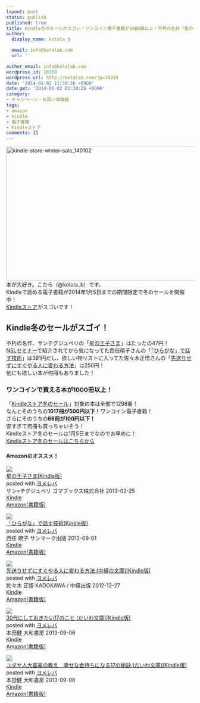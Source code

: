 ```yaml
---
layout: post
status: publish
published: true
title: Kindle冬のセールがスゴい！ワンコイン電子書籍が1000冊以上！不朽の名作「星の王子さま」はたったの47円！
author:
  display_name: kotala_b

  email: info@kotalab.com
  url: ''

author_email: info@kotalab.com
wordpress_id: 10359
wordpress_url: http://kotalab.com/?p=10359
date: '2014-01-02 11:30:26 +0900'
date_gmt: '2014-01-02 02:30:26 +0900'
category:
- キャンペーン・お買い得情報
tags:
- amazon
- kindle
- 電子書籍
- Kindleストア
comments: []
---
```

<p><img src="http://kotalab.com/wp-content/uploads/kindle-store-winter-sale_140102-546x360.png" alt="kindle-store-winter-sale_140102" width="546" height="360" class="alignnone size-large wp-image-10366" /><br />
本が大好き。こたら（@kotala_b）です。<br />
Kindleで読める電子書籍が2014年1月5日までの期間限定で冬のセールを開催中！<br />
<a target="_blank" href="http://www.amazon.co.jp/b/?_encoding=UTF8&camp=247&creative=7399&linkCode=ur2&node=2846241051&pf_rd_i=2275256051&pf_rd_m=AN1VRQENFRJN5&pf_rd_p=154213929&pf_rd_r=1B3CAHGT421HFWSY2ASE&pf_rd_s=center-banner&pf_rd_t=101&tag=same-22">Kindleストア</a><img src="https://ir-jp.amazon-adsystem.com/e/ir?t=same-22&l=ur2&o=9" width="1" height="1" border="0" alt="" style="border:none !important; margin:0px !important;" />がスゴいです！<br />
<!--more--></p>
<h2>Kindle冬のセールがスゴイ！</h2>
<p>不朽の名作、サンテグジュペリの「<a href="http://www.amazon.co.jp/gp/product/B00BLC2EH8/ref=as_li_ss_tl?ie=UTF8&camp=247&creative=7399&creativeASIN=B00BLC2EH8&linkCode=as2&tag=same-22">星の王子さま</a><img src="http://ir-jp.amazon-adsystem.com/e/ir?t=same-22&l=as2&o=9&a=B00BLC2EH8" width="1" height="1" border="0" alt="" style="border:none !important; margin:0px !important;" />」はたったの47円！<br />
<a href="http://www.ttcbn.net/no_second_life/archives/37805" target="_blank">NSLセミナー</a>で紹介されてから気になってた西任暁子さんの「<a href="http://www.amazon.co.jp/exec/obidos/asin/B008R54KRO/same-22/" rel="nofollow" target="_blank">「ひらがな」で話す技術</a>」は381円だし、欲しい物リストに入ってた佐々木正悟さんの「<a href="http://www.amazon.co.jp/exec/obidos/asin/B00ARBMSQG/same-22/" rel="nofollow" target="_blank">先送りせずにすぐやる人に変わる方法</a>」は250円！<br />
他にも欲しい本が何冊もありました！</p>
<h3>ワンコインで買える本が1000冊以上！</h3>
<p>「<a target="_blank" href="http://www.amazon.co.jp/b/?_encoding=UTF8&camp=247&creative=7399&linkCode=ur2&node=2846241051&pf_rd_i=2275256051&pf_rd_m=AN1VRQENFRJN5&pf_rd_p=154213929&pf_rd_r=1B3CAHGT421HFWSY2ASE&pf_rd_s=center-banner&pf_rd_t=101&tag=same-22">Kindleストア冬のセール</a><img src="https://ir-jp.amazon-adsystem.com/e/ir?t=same-22&l=ur2&o=9" width="1" height="1" border="0" alt="" style="border:none !important; margin:0px !important;" />」対象の本は全部で1298冊！<br />
なんとそのうちの<strong>1017冊が500円以下！</strong>ワンコイン電子書籍！<br />
さらにそのうちの<strong>66冊が100円以下！</strong><br />
安すぎて何冊も買っちゃいそう！<br />
Kindleストア冬のセールは1月5日までなのでお早めに！<br />
<a target="_blank" href="http://www.amazon.co.jp/b/?_encoding=UTF8&camp=247&creative=7399&linkCode=ur2&node=2846241051&pf_rd_i=2275256051&pf_rd_m=AN1VRQENFRJN5&pf_rd_p=154213929&pf_rd_r=1B3CAHGT421HFWSY2ASE&pf_rd_s=center-banner&pf_rd_t=101&tag=same-22">Kindleストア冬のセールはこちらから</a><img src="https://ir-jp.amazon-adsystem.com/e/ir?t=same-22&l=ur2&o=9" width="1" height="1" border="0" alt="" style="border:none !important; margin:0px !important;" /></p>
<h4 class="aam">Amazonのオススメ！</h4>
<div class="booklink-box">
<div class="booklink-image"><a href="http://www.amazon.co.jp/exec/obidos/asin/B00BLC2EH8/same-22/" rel="nofollow" target="_blank"><img src="http://ecx.images-amazon.com/images/I/51WrzOjHmlL._SL160_.jpg" style="border: none;" /></a></div>
<div class="booklink-info">
<div class="booklink-name"><a href="http://www.amazon.co.jp/exec/obidos/asin/B00BLC2EH8/same-22/" rel="nofollow" target="_blank">星の王子さま[Kindle版]</a>
<div class="booklink-powered-date">posted with <a href="http://yomereba.com" rel="nofollow" target="_blank">ヨメレバ</a></div>
</div>
<div class="booklink-detail">サン=テグジュペリ ゴマブックス株式会社 2013-02-25    </div>
<div class="booklink-link2">
<div class="shoplinkkindle"><a href="http://www.amazon.co.jp/exec/obidos/ASIN/B00BLC2EH8/same-22/" rel="nofollow" target="_blank" >Kindle</a></div>
<div class="shoplinkamazon"><a href="http://www.amazon.co.jp/exec/obidos/ASIN/4777111059/same-22/" rel="nofollow" target="_blank" title="アマゾン" >Amazon[書籍版]</a></div>
</p></div>
</div>
<div class="booklink-footer"></div>
</div>
<div class="booklink-box">
<div class="booklink-image"><a href="http://www.amazon.co.jp/exec/obidos/asin/B008R54KRO/same-22/" rel="nofollow" target="_blank"><img src="http://ecx.images-amazon.com/images/I/41Q7DC22LHL._SL160_.jpg" style="border: none;" /></a></div>
<div class="booklink-info">
<div class="booklink-name"><a href="http://www.amazon.co.jp/exec/obidos/asin/B008R54KRO/same-22/" rel="nofollow" target="_blank">「ひらがな」で話す技術[Kindle版]</a>
<div class="booklink-powered-date">posted with <a href="http://yomereba.com" rel="nofollow" target="_blank">ヨメレバ</a></div>
</div>
<div class="booklink-detail">西任 暁子 サンマーク出版 2012-09-01    </div>
<div class="booklink-link2">
<div class="shoplinkkindle"><a href="http://www.amazon.co.jp/exec/obidos/ASIN/B008R54KRO/same-22/" rel="nofollow" target="_blank" >Kindle</a></div>
<div class="shoplinkamazon"><a href="http://www.amazon.co.jp/exec/obidos/ASIN/4763132091/same-22/" rel="nofollow" target="_blank" title="アマゾン" >Amazon[書籍版]</a></div>
</p></div>
</div>
<div class="booklink-footer"></div>
</div>
<div class="booklink-box">
<div class="booklink-image"><a href="http://www.amazon.co.jp/exec/obidos/asin/B00ARBMSQG/same-22/" rel="nofollow" target="_blank"><img src="http://ecx.images-amazon.com/images/I/51lLDYud3FL._SL160_.jpg" style="border: none;" /></a></div>
<div class="booklink-info">
<div class="booklink-name"><a href="http://www.amazon.co.jp/exec/obidos/asin/B00ARBMSQG/same-22/" rel="nofollow" target="_blank">先送りせずにすぐやる人に変わる方法 (中経の文庫)[Kindle版]</a>
<div class="booklink-powered-date">posted with <a href="http://yomereba.com" rel="nofollow" target="_blank">ヨメレバ</a></div>
</div>
<div class="booklink-detail">佐々木 正悟 KADOKAWA / 中経出版 2012-12-27    </div>
<div class="booklink-link2">
<div class="shoplinkkindle"><a href="http://www.amazon.co.jp/exec/obidos/ASIN/B00ARBMSQG/same-22/" rel="nofollow" target="_blank" >Kindle</a></div>
<div class="shoplinkamazon"><a href="http://www.amazon.co.jp/exec/obidos/ASIN/4806142476/same-22/" rel="nofollow" target="_blank" title="アマゾン" >Amazon[書籍版]</a></div>
</p></div>
</div>
<div class="booklink-footer"></div>
</div>
<div class="booklink-box">
<div class="booklink-image"><a href="http://www.amazon.co.jp/exec/obidos/asin/B00EXODB6E/same-22/" rel="nofollow" target="_blank"><img src="http://ecx.images-amazon.com/images/I/31jPEA5dxgL._SL160_.jpg" style="border: none;" /></a></div>
<div class="booklink-info">
<div class="booklink-name"><a href="http://www.amazon.co.jp/exec/obidos/asin/B00EXODB6E/same-22/" rel="nofollow" target="_blank">30代にしておきたい17のこと (だいわ文庫)[Kindle版]</a>
<div class="booklink-powered-date">posted with <a href="http://yomereba.com" rel="nofollow" target="_blank">ヨメレバ</a></div>
</div>
<div class="booklink-detail">本田健 大和書房 2013-09-06    </div>
<div class="booklink-link2">
<div class="shoplinkkindle"><a href="http://www.amazon.co.jp/exec/obidos/ASIN/B00EXODB6E/same-22/" rel="nofollow" target="_blank" >Kindle</a></div>
<div class="shoplinkamazon"><a href="http://www.amazon.co.jp/exec/obidos/ASIN/4479303014/same-22/" rel="nofollow" target="_blank" title="アマゾン" >Amazon[書籍版]</a></div>
</p></div>
</div>
<div class="booklink-footer"></div>
</div>
<div class="booklink-box">
<div class="booklink-image"><a href="http://www.amazon.co.jp/exec/obidos/asin/B00EXODAZG/same-22/" rel="nofollow" target="_blank"><img src="http://ecx.images-amazon.com/images/I/41X9wt4Y05L._SL160_.jpg" style="border: none;" /></a></div>
<div class="booklink-info">
<div class="booklink-name"><a href="http://www.amazon.co.jp/exec/obidos/asin/B00EXODAZG/same-22/" rel="nofollow" target="_blank">ユダヤ人大富豪の教え　幸せな金持ちになる17の秘訣 (だいわ文庫)[Kindle版]</a>
<div class="booklink-powered-date">posted with <a href="http://yomereba.com" rel="nofollow" target="_blank">ヨメレバ</a></div>
</div>
<div class="booklink-detail">本田健 大和書房 2013-09-06    </div>
<div class="booklink-link2">
<div class="shoplinkkindle"><a href="http://www.amazon.co.jp/exec/obidos/ASIN/B00EXODAZG/same-22/" rel="nofollow" target="_blank" >Kindle</a></div>
<div class="shoplinkamazon"><a href="http://www.amazon.co.jp/exec/obidos/ASIN/4479300082/same-22/" rel="nofollow" target="_blank" title="アマゾン" >Amazon[書籍版]</a></div>
</p></div>
</div>
<div class="booklink-footer"></div>
</div>
